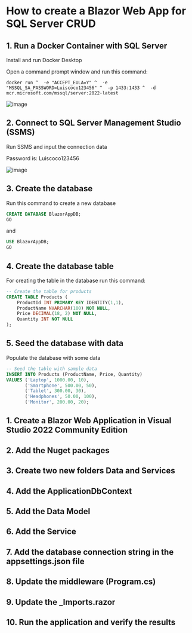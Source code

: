 # How to create a Blazor Web App for SQL Server CRUD

## 1. Run a Docker Container with SQL Server

Install and run Docker Desktop

Open a command prompt window and run this command:

```
docker run ^  -e "ACCEPT_EULA=Y" ^  -e "MSSQL_SA_PASSWORD=Luiscoco123456" ^  -p 1433:1433 ^  -d mcr.microsoft.com/mssql/server:2022-latest
```

![image](https://github.com/user-attachments/assets/8fdf1a18-5dd9-4ef7-b127-0f8b198c866a)

## 2. Connect to SQL Server Management Studio (SSMS)

Run SSMS and input the connection data

Password is: Luiscoco123456

![image](https://github.com/user-attachments/assets/e240dd9f-3697-429b-a744-aa5378cb82bd)

## 3. Create the database 

Run this command to create a new database

```sql
CREATE DATABASE BlazorAppDB;
GO
```

and

```sql
USE BlazorAppDB;
GO
```

## 4. Create the database table

For creating the table in the database run this command:

```sql
-- Create the table for products
CREATE TABLE Products (
    ProductId INT PRIMARY KEY IDENTITY(1,1),
    ProductName NVARCHAR(100) NOT NULL,
    Price DECIMAL(18, 2) NOT NULL,
    Quantity INT NOT NULL
);
```

## 5. Seed the database with data

Populate the database with some data

```sql
-- Seed the table with sample data
INSERT INTO Products (ProductName, Price, Quantity)
VALUES ('Laptop', 1000.00, 10),
       ('Smartphone', 500.00, 50),
       ('Tablet', 300.00, 30),
       ('Headphones', 50.00, 100),
       ('Monitor', 200.00, 20);
```

## 1. Create a Blazor Web Application in Visual Studio 2022 Community Edition

## 2. Add the Nuget packages

## 3. Create two new folders Data and Services

## 4. Add the ApplicationDbContext


## 5. Add the Data Model 

## 6. Add the Service

## 7. Add the database connection string in the appsettings.json file

## 8. Update the middleware (Program.cs)

## 9. Update the _Imports.razor 

## 10. Run the application and verify the results


